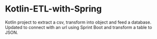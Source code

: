 # Kotlin-ETL-with-Spring
Kotlin project to extract a csv, transform into object and feed a database. Updated to connect with an url using Sprint Boot and transform a table to JSON.

